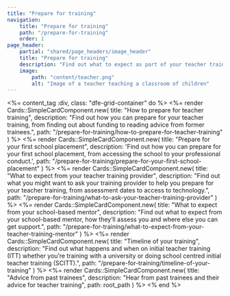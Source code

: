 ```yaml
---
title: "Prepare for training"
navigation:
    title: "Prepare for training"
    path: "/prepare-for-training"
    order: 1
page_header:
    partial: "shared/page_headers/image_header"
    title: "Prepare for training"
    description: "Find out what to expect as part of your teacher training, including preparing for placement, what to expect from your mentor and advice from former trainees."
    image:
        path: "content/teacher.png"
        alt: "Image of a teacher teaching a classroom of children"
---
```


<%= content_tag :div, class: "dfe-grid-container" do %>
    <%= render Cards::SimpleCardComponent.new(
        title: "How to prepare for teacher training", 
        description: "Find out how you can prepare for your teacher training, from finding out about funding to reading advice from former trainees.",
        path: "/prepare-for-training/how-to-prepare-for-teacher-training"
    ) %>
    <%= render Cards::SimpleCardComponent.new(
        title: "Prepare for your first school placement", 
        description: 'Find out how you can prepare for your first school placement, from accessing the school to your professional conduct.',
        path: "/prepare-for-training/prepare-for-your-first-school-placement"
    ) %>
    <%= render Cards::SimpleCardComponent.new(
        title: "What to expect from your teacher training provider", 
        description: "Find out what you might want to ask your training provider to help you prepare for your teacher training, from assessment dates to access to technology.",
        path: "/prepare-for-training/what-to-ask-your-teacher-training-provider"
    ) %>
    <%= render Cards::SimpleCardComponent.new(
        title: "What to expect from your school-based mentor", 
        description: "Find out what to expect from your school-based mentor, how they’ll assess you and where else you can get support.",
        path: "/prepare-for-training/what-to-expect-from-your-teacher-training-mentor"
    ) %>
    <%= render Cards::SimpleCardComponent.new(
        title: "Timeline of your training", 
        description: "Find out what happens and when on initial teacher training (ITT) whether you’re training with a university or doing school centred initial teacher training (SCITT).",
        path: "/prepare-for-training/timeline-of-your-training"
    ) %>
    <%= render Cards::SimpleCardComponent.new(
        title: "Advice from past trainees", 
        description: "Hear from past trainees and their advice for teacher training",
        path: root_path
    ) %>
<% end %>
